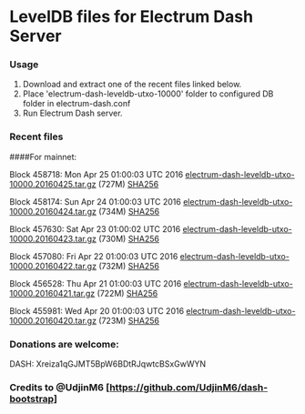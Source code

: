 # LevelDB files for Electrum Dash Server

### Usage

1. Download and extract one of the recent files linked below.
2. Place 'electrum-dash-leveldb-utxo-10000' folder to configured DB folder in electrum-dash.conf
3. Run Electrum Dash server.

### Recent files

####For mainnet:

Block 458718: Mon Apr 25 01:00:03 UTC 2016 [electrum-dash-leveldb-utxo-10000.20160425.tar.gz](https://transfer.sh/zgeqP/electrum-dash-leveldb-utxo-10000.20160425.tar.gz) (727M) [SHA256](https://transfer.sh/UOzjp/electrum-dash-leveldb-utxo-10000.20160425.tar.gz.sha256)

Block 458174: Sun Apr 24 01:00:03 UTC 2016 [electrum-dash-leveldb-utxo-10000.20160424.tar.gz](https://transfer.sh/qurIX/electrum-dash-leveldb-utxo-10000.20160424.tar.gz) (734M) [SHA256](https://transfer.sh/122rKI/electrum-dash-leveldb-utxo-10000.20160424.tar.gz.sha256)

Block 457630: Sat Apr 23 01:00:02 UTC 2016 [electrum-dash-leveldb-utxo-10000.20160423.tar.gz](https://transfer.sh/amyg6/electrum-dash-leveldb-utxo-10000.20160423.tar.gz) (730M) [SHA256](https://transfer.sh/AVWuH/electrum-dash-leveldb-utxo-10000.20160423.tar.gz.sha256)

Block 457080: Fri Apr 22 01:00:03 UTC 2016 [electrum-dash-leveldb-utxo-10000.20160422.tar.gz](https://transfer.sh/11gH0o/electrum-dash-leveldb-utxo-10000.20160422.tar.gz) (732M) [SHA256](https://transfer.sh/NOm9m/electrum-dash-leveldb-utxo-10000.20160422.tar.gz.sha256)

Block 456528: Thu Apr 21 01:00:03 UTC 2016 [electrum-dash-leveldb-utxo-10000.20160421.tar.gz](https://transfer.sh/1205PF/electrum-dash-leveldb-utxo-10000.20160421.tar.gz) (722M) [SHA256](https://transfer.sh/2Bxmw/electrum-dash-leveldb-utxo-10000.20160421.tar.gz.sha256)

Block 455981: Wed Apr 20 01:00:03 UTC 2016 [electrum-dash-leveldb-utxo-10000.20160420.tar.gz](https://transfer.sh/r2PWY/electrum-dash-leveldb-utxo-10000.20160420.tar.gz) (723M) [SHA256](https://transfer.sh/p1qVp/electrum-dash-leveldb-utxo-10000.20160420.tar.gz.sha256)

### Donations are welcome:

DASH: Xreiza1qGJMT5BpW6BDtRJqwtcBSxGwWYN

### Credits to @UdjinM6 [https://github.com/UdjinM6/dash-bootstrap]

